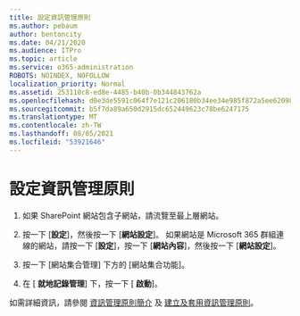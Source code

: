 ```yaml
---
title: 設定資訊管理原則
ms.author: pebaum
author: bentoncity
ms.date: 04/21/2020
ms.audience: ITPro
ms.topic: article
ms.service: o365-administration
ROBOTS: NOINDEX, NOFOLLOW
localization_priority: Normal
ms.assetid: 253110c8-ed8e-4485-b40b-0b344843762a
ms.openlocfilehash: d0e3de5591c064f7e121c206180b34ee34e985f872a5ee6209889ecad6eaa32c
ms.sourcegitcommit: b5f7da89a650d2915dc652449623c78be6247175
ms.translationtype: MT
ms.contentlocale: zh-TW
ms.lasthandoff: 08/05/2021
ms.locfileid: "53921646"
---
```

# <a name="set-up-information-management-policies"></a>設定資訊管理原則

1. 如果 SharePoint 網站包含子網站，請流覽至最上層網站。
    
2. 按一下 [**設定**]，然後按一下 [**網站設定**]。 如果網站是 Microsoft 365 群組連線的網站，請按一下 [**設定**]，按一下 [**網站內容**]，然後按一下 [**網站設定**]。
    
3. 按一下 [網站集合管理] 下方的 [網站集合功能]。
    
4. 在 [ **就地記錄管理**] 下，按一下 [ **啟動**]。
    
如需詳細資訊，請參閱 [資訊管理原則簡介](https://go.microsoft.com/fwlink/?linkid=404239) 及 [建立及套用資訊管理原則](https://go.microsoft.com/fwlink/?linkid=2003916)。
  

